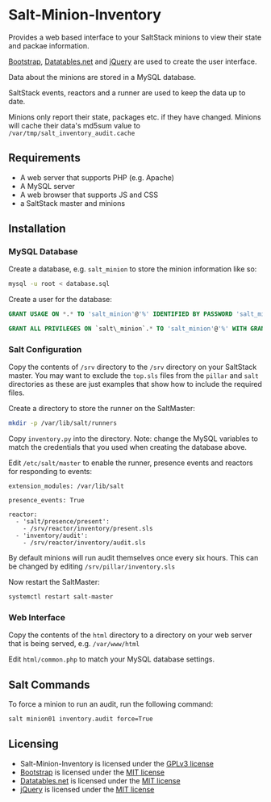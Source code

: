 # Salt-Minion-Inventory

Provides a web based interface to your SaltStack minions to view their state and packae information.

[Bootstrap](https://getbootstrap.com), [Datatables.net](https://datatables.net) and [jQuery](https://jquery.com) are used to create the user interface.

Data about the minions are stored in a MySQL database.

SaltStack events, reactors and a runner are used to keep the data up to date.

Minions only report their state, packages etc. if they have changed. Minions will cache their data's md5sum value to `/var/tmp/salt_inventory_audit.cache`

## Requirements

* A web server that supports PHP (e.g. Apache)
* A MySQL server
* A web browser that supports JS and CSS
* a SaltStack master and minions

## Installation

### MySQL Database

Create a database, e.g. `salt_minion` to store the minion information like so:

```bash
mysql -u root < database.sql
```

Create a user for the database:

```sql
GRANT USAGE ON *.* TO 'salt_minion'@'%' IDENTIFIED BY PASSWORD 'salt_minion';

GRANT ALL PRIVILEGES ON `salt\_minion`.* TO 'salt_minion'@'%' WITH GRANT OPTION;
```

### Salt Configuration

Copy the contents of `/srv` directory to the `/srv` directory on your SaltStack master. You may want to exclude the `top.sls` files from the `pillar` and `salt` directories as these are just examples that show how to include the required files.

Create a directory to store the runner on the SaltMaster:

```bash
mkdir -p /var/lib/salt/runners
```

Copy `inventory.py` into the directory. Note: change the MySQL variables to match the credentials that you used when creating the database above.

Edit `/etc/salt/master` to enable the runner, presence events and reactors for responding to events:

```
extension_modules: /var/lib/salt

presence_events: True

reactor:
  - 'salt/presence/present':
    - /srv/reactor/inventory/present.sls
  - 'inventory/audit':
    - /srv/reactor/inventory/audit.sls
```

By default minions will run audit themselves once every six hours. This can be changed by editing `/srv/pillar/inventory.sls`

Now restart the SaltMaster:

```bash
systemctl restart salt-master
```

### Web Interface

Copy the contents of the `html` directory to a directory on your web server that is being served, e.g. `/var/www/html`

Edit `html/common.php` to match your MySQL database settings.

## Salt Commands

To force a minion to run an audit, run the following command:

```bash
salt minion01 inventory.audit force=True
```

## Licensing

* Salt-Minion-Inventory is licensed under the [GPLv3 license](https://www.gnu.org/licenses/gpl-3.0.en.html)
* [Bootstrap](https://getbootstrap.com) is licensed under the [MIT license](https://opensource.org/licenses/MIT)
* [Datatables.net](https://datatables.net) is licensed under the [MIT license](https://opensource.org/licenses/MIT)
* [jQuery](https://jquery.com) is licensed under the [MIT license](https://opensource.org/licenses/MIT)

